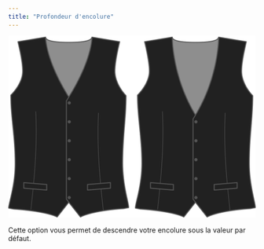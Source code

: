 ```yaml
---
title: "Profondeur d'encolure"
---
```


![Profondeur d'encolure](necklinedrop.svg)

Cette option vous permet de descendre votre encolure sous la valeur par défaut.




